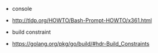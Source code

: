 * console

- http://tldp.org/HOWTO/Bash-Prompt-HOWTO/x361.html

* build constraint

- https://golang.org/pkg/go/build/#hdr-Build_Constraints
